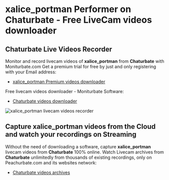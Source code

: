 # xalice_portman Performer on Chaturbate - Free LiveCam videos downloader

## Chaturbate Live Videos Recorder

Monitor and record livecam videos of **xalice_portman** from **Chaturbate** with Moniturbate.com
Get a premium trial for free by just and only registering with your Email address:
* [xalice_portman Premium videos downloader](https://moniturbate.com/request-demo-licence-key.html)

Free livecam videos downloader - Moniturbate Software:
* [Chaturbate videos downloader](https://moniturbate.com/moniturbate-download-software.html)

![xalice_portman livecam videos recorder](https://peachurnet.com/templates/moniturbate-software.png)


## Capture xalice_portman videos from the Cloud and watch your recordings on Streaming

Without the need of downloading a software, capture **xalice_portman** livecam videos from **Chaturbate** 100% online.
Watch Livecam archives from **Chaturbate** unlimitedly from thousands of existing recordings, only on Peachurbate.com and its websites network:
* [Chaturbate videos archives](https://peachurnet.com/)
